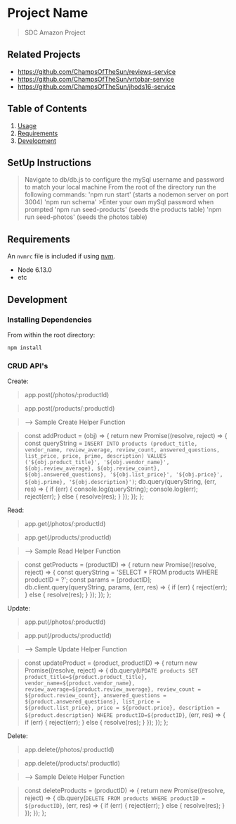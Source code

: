 # Project Name

> SDC Amazon Project

## Related Projects

  - https://github.com/ChampsOfTheSun/reviews-service
  - https://github.com/ChampsOfTheSun/vrtobar-service
  - https://github.com/ChampsOfTheSun/jhods16-service

## Table of Contents

1. [Usage](#Usage)
1. [Requirements](#requirements)
1. [Development](#development)

## SetUp Instructions

> Navigate to db/db.js to configure the mySql username and password to match your local machine
> From the root of the directory run the following commands:
  > 'npm run start' (starts a nodemon server on port 3004)
  > 'npm run schema' 
    >Enter your own mySql password when prompted
  > 'npm run seed-products' (seeds the products table)
  > 'npm run seed-photos' (seeds the photos table)

## Requirements

An `nvmrc` file is included if using [nvm](https://github.com/creationix/nvm).

- Node 6.13.0
- etc

## Development

### Installing Dependencies

From within the root directory:

```sh
npm install
```

### CRUD API's
Create: 
> app.post(/photos/:productId)

> app.post(/products/:productId)

> --> Sample Create Helper Function

> const addProduct = (obj) => {
>   return new Promise((resolve, reject) => {
>     const queryString = `INSERT INTO products (product_title, vendor_name, review_average, review_count, answered_questions, list_price, price, prime, description) VALUES ('${obj.product_title}', '${obj.vendor_name}', ${obj.review_average}, ${obj.review_count}, ${obj.answered_questions}, '${obj.list_price}', '${obj.price}', ${obj.prime}, '${obj.description}')`;
>     db.query(queryString, (err, res) => {
>       if (err) {
>         console.log(queryString);
>         console.log(err);
>         reject(err);
>       } else {
>         resolve(res);
>       }
>     });
>   });
> };

Read: 
 > app.get(/photos/:productId)

 > app.get(/products/:productId)

> --> Sample Read Helper Function

> const getProducts = (productID) => {
>   return new Promise((resolve, reject) => {
>     const queryString = 'SELECT * FROM products WHERE productID = ?';
>     const params = [productID];
>     db.client.query(queryString, params, (err, res) => {
>       if (err) {
>         reject(err);
>       } else {
>         resolve(res);
>       }
>     });
>   });
> };

Update: 
 > app.put(/photos/:productId)

 > app.put(/products/:productId)

> --> Sample Update Helper Function

 > const updateProduct = (product, productID) => {
>   return new Promise((resolve, reject) => {
>     db.query(`UPDATE products SET product_title=${product.product_title}, vendor_name=${product.vendor_name}, review_average=${product.review_average}, review_count = ${product.review_count}, answered_questions = ${product.answered_questions}, list_price = ${product.list_price}, price = ${product.price}, description = ${product.description} WHERE productID=${productID}`, (err, res) => {
>       if (err) {
>         reject(err);
>       } else {
>         resolve(res);
>       }
>     });
>   });
> };

Delete:
 > app.delete(/photos/:productId)

 > app.delete(/products/:productId)

> --> Sample Delete Helper Function

 > const deleteProducts = (productID) => {
 >   return new Promise((resolve, reject) => {
 >     db.query(`DELETE FROM products WHERE productID = ${productID}`, (err, res) => {
 >       if (err) {
 >         reject(err);
 >       } else {
 >         resolve(res);
 >       }
 >     });
 >   });
 > };